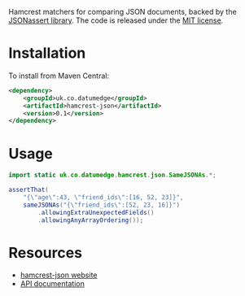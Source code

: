 Hamcrest matchers for comparing JSON documents, backed by the [JSONassert library](https://github.com/skyscreamer/JSONassert).  The code is released under the [MIT license](http://www.opensource.org/licenses/mit-license.php).

Installation
============

To install from Maven Central:

```xml
<dependency>
	<groupId>uk.co.datumedge</groupId>
	<artifactId>hamcrest-json</artifactId>
	<version>0.1</version>
</dependency>
```

Usage
=====
```java
import static uk.co.datumedge.hamcrest.json.SameJSONAs.*;

assertThat(
	"{\"age\":43, \"friend_ids\":[16, 52, 23]}",
	sameJSONAs("{\"friend_ids\":[52, 23, 16]}")
		.allowingExtraUnexpectedFields()
		.allowingAnyArrayOrdering());
```

Resources
=========
 * [hamcrest-json website](http://datumedge.co.uk/hamcrest-json/)
 * [API documentation](http://datumedge.co.uk/hamcrest-json/apidocs/index.html)
